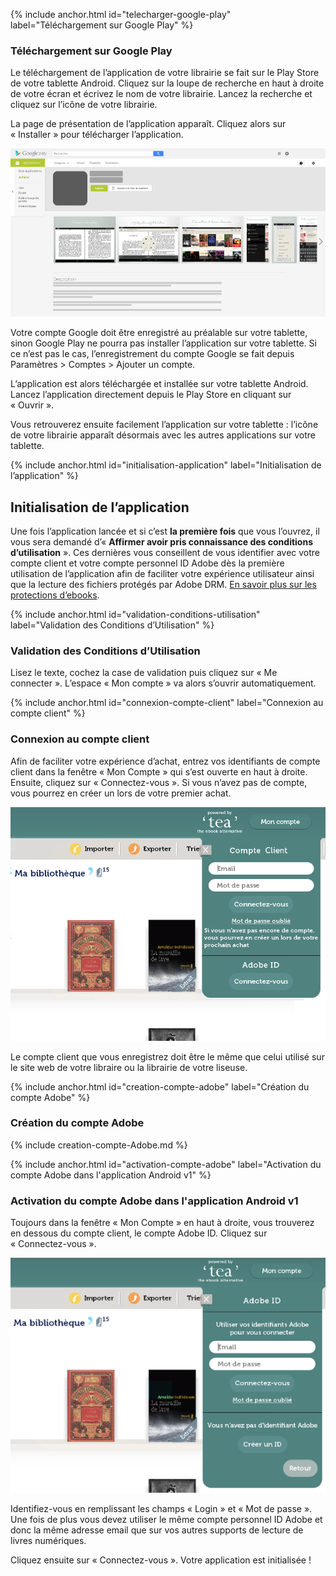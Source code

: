 {% include anchor.html id="telecharger-google-play" label="Téléchargement sur Google Play" %}

### Téléchargement sur Google Play

Le téléchargement de l’application de votre librairie se fait sur le Play Store de votre tablette Android. Cliquez sur la loupe de recherche en haut à droite de votre écran et écrivez le nom de votre librairie. Lancez la recherche et cliquez sur l’icône de votre librairie.

La page de présentation de l’application apparaît. Cliquez alors sur « Installer » pour télécharger l’application.

![](/images/support-tablette-1.jpg)

<div class="warningtip"><p>Votre compte Google doit être enregistré au préalable sur votre tablette, sinon Google Play ne pourra pas installer l’application sur votre tablette. Si ce n’est pas le cas, l’enregistrement du compte Google se fait depuis Paramètres > Comptes > Ajouter un compte.</p></div>

L’application est alors téléchargée et installée sur votre tablette Android. Lancez l’application directement depuis le Play Store en cliquant sur « Ouvrir ».

Vous retrouverez ensuite facilement l’application sur votre tablette : l’icône de votre librairie apparaît désormais avec les autres applications sur votre tablette.

{% include anchor.html id="initialisation-application" label="Initialisation de l’application" %}

## Initialisation de l’application

Une fois l’application lancée et si c’est **la première fois** que vous l’ouvrez, il vous sera demandé d’« **Affirmer avoir pris connaissance des conditions d’utilisation** ». Ces dernières vous conseillent de vous identifier avec votre compte client et votre compte personnel ID Adobe dès la première utilisation de l’application afin de faciliter votre expérience utilisateur ainsi que la lecture des fichiers protégés par Adobe DRM. [En savoir plus sur les protections d’ebooks](/faq-achat/#protections-ebook).

{% include anchor.html id="validation-conditions-utilisation" label="Validation des Conditions d’Utilisation" %}

### Validation des Conditions d’Utilisation

Lisez le texte, cochez la case de validation puis cliquez sur « Me connecter ». L’espace « Mon compte » va alors s’ouvrir automatiquement.

{% include anchor.html id="connexion-compte-client" label="Connexion au compte client" %}

### Connexion au compte client

Afin de faciliter votre expérience d’achat, entrez vos identifiants de compte client dans la fenêtre « Mon Compte » qui s’est ouverte en haut à droite. Ensuite, cliquez sur « Connectez-vous ». Si vous n’avez pas de compte, vous pourrez en créer un lors de votre premier achat.

![](/images/support-tablette-2.png)

<div class="warningtip"><p>Le compte client que vous enregistrez doit être le même que celui utilisé sur le site web de votre libraire ou la librairie de votre liseuse.</p></div>

{% include anchor.html id="creation-compte-adobe" label="Création du compte Adobe" %}

### Création du compte Adobe

{% include creation-compte-Adobe.md %}

{% include anchor.html id="activation-compte-adobe" label="Activation du compte Adobe dans l'application Android v1" %}

### Activation du compte Adobe dans l'application Android v1

Toujours dans la fenêtre « Mon Compte » en haut à droite, vous trouverez en dessous du compte client, le compte Adobe ID. Cliquez sur « Connectez-vous ».

![](/images/support-tablette-3.png)

Identifiez-vous en remplissant les champs « Login » et « Mot de passe ». Une fois de plus vous devez utiliser le même compte personnel ID Adobe et donc la même adresse email que sur vos autres supports de lecture de livres numériques.

Cliquez ensuite sur « Connectez-vous ». Votre application est initialisée !
